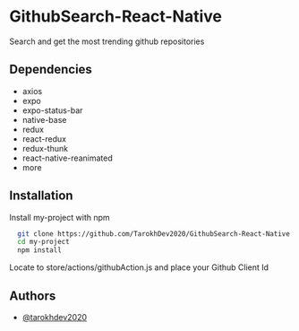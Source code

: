 
# GithubSearch-React-Native

Search and get the most trending github repositories


## Dependencies

 - axios
 - expo
 - expo-status-bar
 - native-base
 - redux
 - react-redux
 - redux-thunk
 - react-native-reanimated
 - more


## Installation

Install my-project with npm

```bash
  git clone https://github.com/TarokhDev2020/GithubSearch-React-Native.git
  cd my-project
  npm install
```

Locate to store/actions/githubAction.js and place your Github Client Id

## Authors

- [@tarokhdev2020](https://www.github.com/TarokhDev2020)

